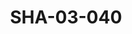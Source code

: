 ---
pid: SHA-03-040
title: SHA-03-040
language: ar
collection: شرحبيل احمد
original_label: 
rights: شرحبيل احمد
location_of_original: شرحبيل احمد
photographer_or_studio: وزارة الاعلام التونسي
scanned_from: photograph 18.1 by 23.9
_date: '1965'
location: تونس
description: شرحبيل احمد الفرقة
additional_notes: 
permission_display: 'yes'
on_server: 'no'
on_website: 'no'
permalink: /photopages/ar/SHA-03-040.html
layout: photo-page
---